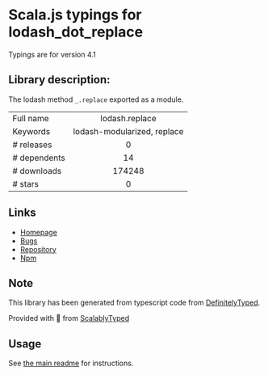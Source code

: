
# Scala.js typings for lodash_dot_replace

Typings are for version 4.1

## Library description:
The lodash method `_.replace` exported as a module.

|                    |                 |
| ------------------ | :-------------: |
| Full name          | lodash.replace |
| Keywords           | lodash-modularized, replace |
| # releases         | 0 |
| # dependents       | 14 |
| # downloads        | 174248 |
| # stars            | 0 |

## Links
- [Homepage](https://lodash.com/)
- [Bugs](https://github.com/lodash/lodash/issues)
- [Repository](https://github.com/lodash/lodash)
- [Npm](https://www.npmjs.com/package/lodash.replace)
    


## Note
This library has been generated from typescript code from [DefinitelyTyped](https://definitelytyped.org).

Provided with :purple_heart: from [ScalablyTyped](https://github.com/oyvindberg/ScalablyTyped)

## Usage
See [the main readme](../../readme.md) for instructions.


